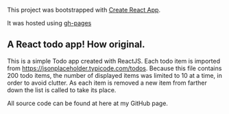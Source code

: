 This project was bootstrapped with [Create React App](https://github.com/facebook/create-react-app).

It was hosted using [gh-pages](https://www.npmjs.com/package/gh-pages)

## A React todo app! How original.

This is a simple Todo app created with ReactJS. Each todo item is imported from https://jsonplaceholder.typicode.com/todos. Because this file contains 200 todo items, the number of displayed items was limited to 10 at a time, in order to avoid clutter. As each item is removed a new item from farther down the list is called to take its place.

All source code can be found at here at my GitHub page.
